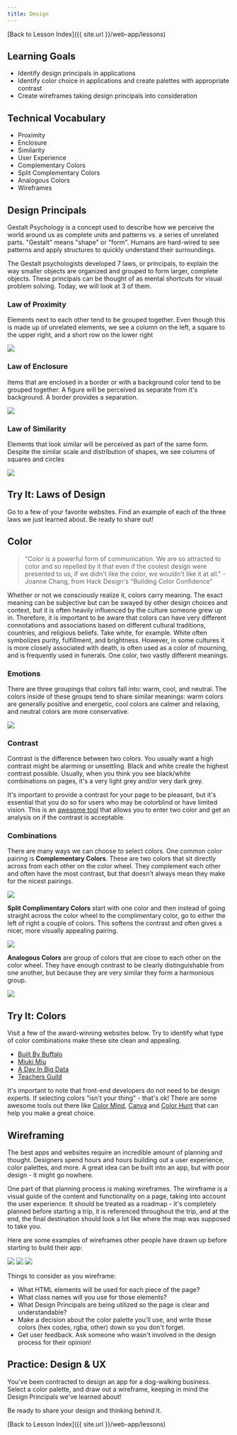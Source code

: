 ```yaml
---
title: Design
---
```


[Back to Lesson Index]({{ site.url }}/web-app/lessons)

## Learning Goals

* Identify design principals in applications
* Identify color choice in applications and create palettes with appropriate contrast
* Create wireframes taking design principals into consideration

## Technical Vocabulary

- Proximity
- Enclosure
- Similarity
- User Experience
- Complementary Colors
- Split Complementary Colors
- Analogous Colors
- Wireframes

## Design Principals

Gestalt Psychology is a concept used to describe how we perceive the world around us as complete units and patterns vs. a series of unrelated parts. "Gestalt" means "shape" or "form". Humans are hard-wired to see patterns and apply structures to quickly understand their surroundings.

The Gestalt psychologists developed 7 laws, or principals, to explain the way smaller objects are organized and grouped to form larger, complete objects. These principals can be thought of as mental shortcuts for visual problem solving. Today, we will look at 3 of them.

### Law of Proximity

Elements next to each other tend to be grouped together. Even though this is made up of unrelated elements, we see a column on the left, a square to the upper right, and a short row on the lower right

<img src="./assets/proximity.png">

### Law of Enclosure

Items that are enclosed in a border or with a background color tend to be grouped together. A figure will be perceived as separate from it's background. A border provides a separation.

<img src="./assets/enclosure.png">

### Law of Similarity

Elements that look similar will be perceived as part of the same form. Despite the similar scale and distribution of shapes, we see columns of squares and circles

<img src="./assets/similarity.png">

<div class="try-it">
  <h2>Try It: Laws of Design</h2>
  <p>Go to a few of your favorite websites. Find an example of each of the three laws we just learned about. Be ready to share out!</p>
</div>

## Color

> "Color is a powerful form of communication. We are so attracted to color and so repelled by it that even if the coolest design were presented to us, if we didn't like the color, we wouldn't like it at all." - Joanne Chang, from Hack Design's "Building Color Confidence"

Whether or not we consciously realize it, colors carry meaning. The exact meaning can be subjective but can be swayed by other design choices and context, but it is often heavily influenced by the culture someone grew up in. Therefore, it is important to be aware that colors can have very different connotations and associations based on different cultural traditions, countries, and religious beliefs. Take white, for example. White often symbolizes purity, fulfillment, and brightness. However, in some cultures it is more closely associated with death, is often used as a color of mourning, and is frequently used in funerals. One color, two vastly different meanings.

### Emotions

There are three groupings that colors fall into: warm, cool, and neutral. The colors inside of these groups tend to share similar meanings: warm colors are generally positive and energetic, cool colors are calmer and relaxing, and neutral colors are more conservative.

<img class="medium" src="./assets/color-emotion-guide.jpg">

### Contrast

Contrast is the difference between two colors. You usually want a high contrast might be alarming or unsettling. Black and white create the highest contrast possible. Usually, when you think you see black/white combinations on pages, it's a very light grey and/or very dark grey.

It's important to provide a contrast for your page to be pleasant, but it's essential that you do so for users who may be colorblind or have limited vision. This is an <a href="https://colorable.jxnblk.com/b25e06/213338">awesome tool</a> that allows you to enter two color and get an analysis on if the contrast is acceptable.

### Combinations

There are many ways we can choose to select colors. One common color pairing is **Complementary Colors**. These are two colors that sit directly across from each other on the color wheel. They complement each other and often have the most contrast, but that doesn't always mean they make for the nicest pairings.

<img class="small" src="./assets/complementary.jpg">

**Split Complimentary Colors** start with one color and then instead of going straight across the color wheel to the complimentary color, go to either the left of right a couple of colors. This softens the contrast and often gives a nicer, more visually appealing pairing.

<img class="small" src="./assets/split-complementary.jpg">

**Analogous Colors** are group of colors that are close to each other on the color wheel. They have enough contrast to be clearly distinguishable from one another, but because they are very similar they form a harmonious group.

<img class="small" src="./assets/analogous.jpg">

<div class="try-it">
  <h2>Try It: Colors</h2>
  <p>Visit a few of the award-winning websites below. Try to identify what type of color combinations make these site clean and appealing.</p>
  <ul>
    <li><a href="https://builtbybuffalo.com/">Built By Buffalo</a></li>
    <li><a href="https://www.miukimiu.com/">Miuki Miu</a></li>
    <li><a href="http://adayinbigdata.com/">A Day In Big Data</a></li>
    <li><a href="https://www.teachersguild.org/">Teachers Guild</a></li>
  </ul>
  <p></p>
</div>

It's important to note that front-end developers do not need to be design experts. If selecting colors "isn't your thing" - that's ok! There are some awesome tools out there like <a href="http://colormind.io/">Color Mind</a>, <a href="https://www.canva.com/colors/color-palette-generator/">Canva</a> and <a href="https://colorhunt.co/">Color Hunt</a> that can help you make a great choice.

## Wireframing

The best apps and websites require an incredible amount of planning and thought. Designers spend hours and hours building out a user experience, color palettes, and more. A great idea can be built into an app, but with poor design - it might go nowhere.

One part of that planning process is making wireframes. The wireframe is a visual guide of the content and functionality on a page, taking into account the user experience. It should be treated as a roadmap - it's completely planned before starting a trip, it is referenced throughout the trip, and at the end, the final destination should look a lot like where the map was supposed to take you.

Here are some examples of wireframes other people have drawn up before starting to build their app:

<img class="small" src="./assets/wireframe-2.png">
<img class="small" src="./assets/wireframe-3.png">
<img class="small" src="./assets/wireframe-4.jpeg">

Things to consider as you wireframe:
- What HTML elements will be used for each piece of the page?
- What class names will you use for those elements?
- What Design Principals are being utilized so the page is clear and understandable?
- Make a decision about the color palette you'll use, and write those colors (hex codes, rgba, other) down so you don't forget.
- Get user feedback. Ask someone who wasn't involved in the design process for their opinion!

<div class="practice">
  <h2>Practice: Design & UX</h2>
  <p>You've been contracted to design an app for a dog-walking business. Select a color palette, and draw out a wireframe, keeping in mind the Design Principals we've learned about!</p>
  <p>Be ready to share your design and thinking behind it.</p>
</div>

[Back to Lesson Index]({{ site.url }}/web-app/lessons)
